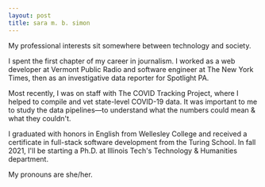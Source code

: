 ```yaml
---
layout: post
title: sara m. b. simon
---
```


My professional interests sit somewhere between technology and society.

I spent the first chapter of my career in journalism. I worked as a web developer at Vermont Public Radio and software engineer at The New York Times, then as an investigative data reporter for Spotlight PA.

Most recently, I was on staff with The COVID Tracking Project, where I helped to compile and vet state-level COVID-19 data. It was important to me to study the data pipelines—to understand what the numbers could mean & what they couldn't.

I graduated with honors in English from Wellesley College and received a certificate in full-stack software development from the Turing School. In fall 2021, I'll be starting a Ph.D. at Illinois Tech's Technology & Humanities department.

My pronouns are she/her.
